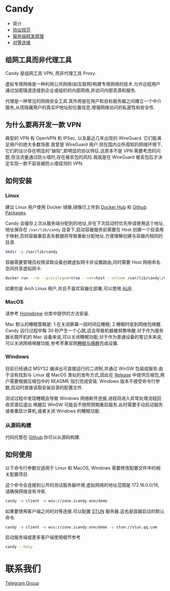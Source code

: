 # Candy

- 简介
- [协议规范](specification.md)
- [服务端转发原理](forward.md)
- [对等连接](peer-to-peer.md)

## 组网工具而非代理工具

Candy 是组网工具 VPN, 而非代理工具 Proxy.

虚拟专用网络是一种利用公共网络(如互联网)构建专用网络的技术.允许远程用户通过加密隧道连接到企业或组织的内部网络,并访问内部资源和服务.

代理是一种常见的网络安全工具.其作用是在用户和目标服务器之间建立一个中介服务,从而隐藏用户的真实IP地址和位置信息,增强网络访问的私密性和安全性.

## 为什么要再开发一款 VPN

典型的 VPN 有 OpenVPN 和 IPSec, 以及最近几年出现的 WireGuard. 它们能满足用户的绝大多数场景.我曾是 WireGuard 用户,但在国内众所周知的网络环境下,它们的设计存在明显的"缺陷",即明显的协议特征.这原本不是 VPN 需要考虑的问题,但当流量通过防火墙时,存在被丢包的风险.我就是在 WireGuard 被丢包后才决定实现一款不容易被防火墙探测的 VPN.

## 如何安装

### Linux

建议 Linux 用户使用 Docker 镜像,镜像已上传到 [Docker Hub](https://hub.docker.com/r/lanthora/candy) 和 [Github Packages](https://github.com/lanthora/candy/pkgs/container/candy).

Candy 会缓存上次从服务端分配到的地址,并在下次启动时优先申请使用这个地址,地址保存在 `/var/lib/candy` 目录下,启动容器服务前需要在 Host 创建一个目录用于映射,否则容器重启丢失数据将导致重新分配地址.方便理解创建与容器内相同的目录.

```bash
mkdir -p /var/lib/candy
```

容器需要管理员权限读取设备创建虚拟网卡并设置路由,同时需要 Host 网络命名空间共享虚拟网卡.

```bash
docker run --rm --privileged=true --net=host --volume /var/lib/candy:/var/lib/candy docker.io/lanthora/candy:latest
```

如果你是 Arch Linux 用户,并且不喜欢容器化部署,可以使用 [AUR](https://aur.archlinux.org/packages/candy).

### MacOS

请参考 [Homebrew](https://github.com/lanthora/homebrew-repo) 仓库中提供的方法安装.

Mac 默认的睡眠策略是: 1.在关闭屏幕一段时间后睡眠; 2.睡眠时收到网络包唤醒. Candy 运行过程中每 30 秒产生一个心跳,这会导致机器被频繁唤醒.对于作为服务器长期开机的 Mac 设备来说,可以关闭睡眠功能;对于作为普通设备的笔记本来说,可以关闭网络唤醒功能.参考苹果官网[睡眠与唤醒](https://support.apple.com/zh-cn/guide/mac-help/mchle41a6ccd/mac)完成设置.

### Windows

目前已经通过 MSYS2 编译出可直接运行的二进制,并通过 WinSW 包装成服务.由于没有找到与 Linux 或 MacOS 类似的发布方式,因此在 [Release](https://github.com/lanthora/candy/releases) 中提供压缩包,用户需要根据压缩包中的 README 指引完成安装. Windows 版本不接受命令行参数,启动时直接读取安装目录的配置文件.

测试过程中发现睡眠会导致 Windows 网络断开连接,进程将进入异常处理流程回收资源后退出.唤醒后 WinSW 可能会不按照预期重启服务.此时需要手动启动服务或者重启计算机,或者关闭 Windows 的睡眠功能.

### 从源码构建

代码托管在 [Github](https://github.com/lanthora/candy).你可以从源码构建.

## 如何使用

以下命令行参数仅适用于 Linux 和 MacOS, Windows 需要修改配置文件中的相关配置项目.

这个命令会连接到公开的测试服务器环境.虚拟网络的地址范围是 172.16.0.0/16, 请确保网络没有冲突.

```bash
candy -m client -w wss://zone.icandy.one/demo
```

如果要使用客户端之间的对等连接.可以配置 [STUN](https://en.wikipedia.org/wiki/STUN) 服务器.这也是容器启动的默认命令.

```bash
candy -m client -w wss://zone.icandy.one/demo -s stun://stun.qq.com
```

启动服务端或更多客户端使用细节参考

```bash
candy --help
```

# 联系我们

[Telegram Group](https://t.me/CandyUserGroup)
